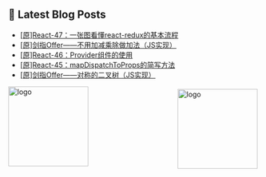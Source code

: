 ## 📕 Latest Blog Posts

<!-- BLOG-POST-LIST:START -->
- [[原]React-47：一张图看懂react-redux的基本流程](https://blog.csdn.net/sinat_41696687/article/details/115832295)
- [[原]剑指Offer——不用加减乘除做加法（JS实现）](https://blog.csdn.net/sinat_41696687/article/details/115817315)
- [[原]React-46：Provider组件的使用](https://blog.csdn.net/sinat_41696687/article/details/115798175)
- [[原]React-45：mapDispatchToProps的简写方法](https://blog.csdn.net/sinat_41696687/article/details/115792534)
- [[原]剑指Offer——对称的二叉树（JS实现）](https://blog.csdn.net/sinat_41696687/article/details/115787650)
<!-- BLOG-POST-LIST:END -->
<img src="https://github-readme-stats.vercel.app/api?username=qq1120637483&show_icons=true" alt="logo" height="160" align="right" style="margin: 5px; margin-bottom: 20px;" />

<img src="https://github-profile-trophy.vercel.app/?username=qq1120637483&theme=flat&column=7" alt="logo" height="160" align="center" style="margin: auto; margin-bottom: 20px;" />


<!--
**qq1120637483/qq1120637483** is a ✨ _special_ ✨ repository because its `README.md` (this file) appears on your GitHub profile.

Here are some ideas to get you started:

- 🔭 I’m currently working on ...
- 🌱 I’m currently learning ...
- 👯 I’m looking to collaborate on ...
- 🤔 I’m looking for help with ...
- 💬 Ask me about ...
- 📫 How to reach me: ...
- 😄 Pronouns: ...
- ⚡ Fun fact: ...
-->
